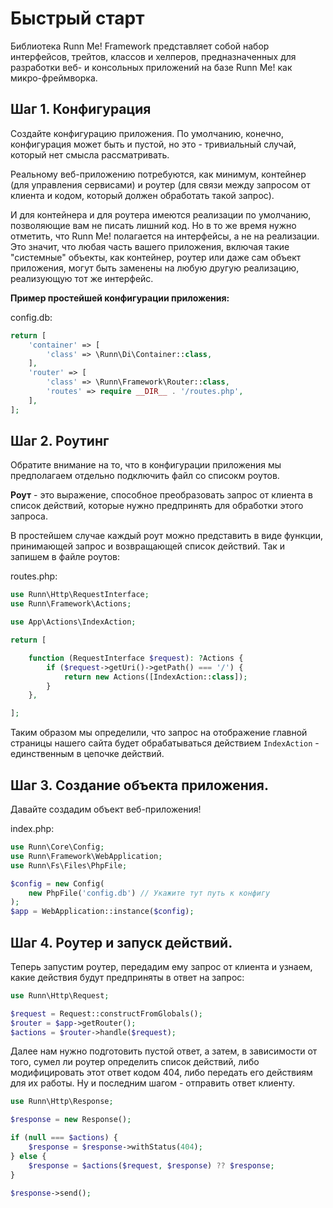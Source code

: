 Быстрый старт
=============

Библиотека Runn Me! Framework представляет собой набор интерфейсов, трейтов, классов и хелперов, предназначенных
для разработки веб- и консольных приложений на базе Runn Me! как микро-фреймворка. 

Шаг 1. Конфигурация
-------------------

Создайте конфигурацию приложения. По умолчанию, конечно, конфигурация может быть и пустой, но это - 
тривиальный случай, который нет смысла рассматривать.

Реальному веб-приложению потребуются, как минимум, контейнер (для управления сервисами) и роутер (для 
связи между запросом от клиента и кодом, который должен обработать такой запрос).

И для контейнера и для роутера имеются реализации по умолчанию, позволяющие вам не писать лишний код.
Но в то же время нужно отметить, что Runn Me! полагается на интерфейсы, а не на реализации. Это значит, 
что любая часть вашего приложения, включая такие "системные" объекты, как контейнер, роутер или даже сам объект приложения,
могут быть заменены на любую другую реализацию, реализующую тот же интерфейс.

**Пример простейшей конфигурации приложения:**

config.db:
```php 
return [
    'container' => [
        'class' => \Runn\Di\Container::class, 
    ],
    'router' => [
        'class' => \Runn\Framework\Router::class,
        'routes' => require __DIR__ . '/routes.php',
    ],
];
```

Шаг 2. Роутинг
--------------
Обратите внимание на то, что в конфигурации приложения мы предполагаем отдельно подключить файл со списокм роутов.

**Роут** - это выражение, способное преобразовать запрос от клиента в список действий, которые нужно предпринять для
обработки этого запроса.

В простейшем случае каждый роут можно представить в виде функции, принимающей запрос и возвращающей список действий.
Так и запишем в файле роутов:

routes.php:
```php
use Runn\Http\RequestInterface;
use Runn\Framework\Actions;

use App\Actions\IndexAction;

return [

    function (RequestInterface $request): ?Actions {
        if ($request->getUri()->getPath() === '/') {
            return new Actions([IndexAction::class]);
        }
    },

];
```

Таким образом мы определили, что запрос на отображение главной страницы нашего сайта будет
обрабатываться действием `IndexAction` - единственным в цепочке действий.

Шаг 3. Создание объекта приложения.
-----------------------------------

Давайте создадим объект веб-приложения!

index.php:
```php
use Runn\Core\Config;
use Runn\Framework\WebApplication;
use Runn\Fs\Files\PhpFile;

$config = new Config(
    new PhpFile('config.db') // Укажите тут путь к конфигу
);
$app = WebApplication::instance($config);
```

Шаг 4. Роутер и запуск действий.
--------------------------------

Теперь запустим роутер, передадим ему запрос от клиента и узнаем, какие действия будут предприняты в ответ на запрос:

```php
use Runn\Http\Request;

$request = Request::constructFromGlobals();
$router = $app->getRouter();
$actions = $router->handle($request);
```

Далее нам нужно подготовить пустой ответ, а затем, в зависимости от того, сумел ли роутер определить список действий, либо
модифицировать этот ответ кодом 404, либо передать его действиям для их работы. Ну и последним шагом - отправить ответ клиенту.

```php
use Runn\Http\Response;

$response = new Response();

if (null === $actions) {
    $response = $response->withStatus(404);
} else {
    $response = $actions($request, $response) ?? $response;
}

$response->send();
```